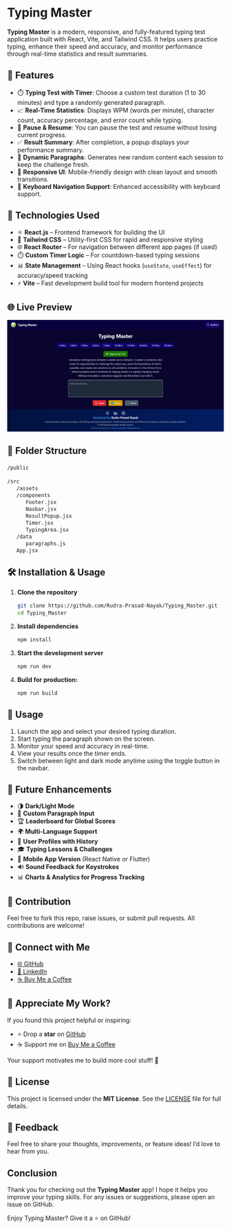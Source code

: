 # Typing Master

**Typing Master** is a modern, responsive, and fully-featured typing test application built with React, Vite, and Tailwind CSS. It helps users practice typing, enhance their speed and accuracy, and monitor performance through real-time statistics and result summaries.

## 🚀 Features

- ⏱️ **Typing Test with Timer**: Choose a custom test duration (1 to 30 minutes) and type a randomly generated paragraph.
- 📈 **Real-Time Statistics**: Displays WPM (words per minute), character count, accuracy percentage, and error count while typing.
- 🔄 **Pause & Resume**: You can pause the test and resume without losing current progress.
- ✅ **Result Summary**: After completion, a popup displays your performance summary.
- 🔀 **Dynamic Paragraphs**: Generates new random content each session to keep the challenge fresh.
- 🧩 **Responsive UI**: Mobile-friendly design with clean layout and smooth transitions.
- 🎯 **Keyboard Navigation Support**: Enhanced accessibility with keyboard support.

## 🚀 Technologies Used

- ⚛️ **React.js** – Frontend framework for building the UI
- 💨 **Tailwind CSS** – Utility-first CSS for rapid and responsive styling
- 🌐 **React Router** – For navigation between different app pages (if used)
- ⏱️ **Custom Timer Logic** – For countdown-based typing sessions
- 📊 **State Management** – Using React hooks (`useState`, `useEffect`) for accuracy/speed tracking
- ⚡ **Vite** – Fast development build tool for modern frontend projects

## 🌐 Live Preview

![Typing Master Screenshot](src/assets/Demo.png)

## 📁 Folder Structure

```
/public

/src
   /assets
   /components
      Footer.jsx
      Navbar.jsx
      ResultPopup.jsx
      Timer.jsx
      TypingArea.jsx
   /data
      paragraphs.js
   App.jsx
```

## 🛠️ Installation & Usage

1. **Clone the repository**

   ```bash
   git clone https://github.com/Rudra-Prasad-Nayak/Typing_Master.git
   cd Typing_Master
   ```

2. **Install dependencies**

   ```bash
   npm install
   ```

3. **Start the development server**

   ```bash
   npm run dev
   ```

4. **Build for production:**

   ```bash
   npm run build
   ```

## 🧪 Usage

1. Launch the app and select your desired typing duration.
2. Start typing the paragraph shown on the screen.
3. Monitor your speed and accuracy in real-time.
4. View your results once the timer ends.
5. Switch between light and dark mode anytime using the toggle button in the navbar.

## 🔮 Future Enhancements

- 🌗 **Dark/Light Mode**
- 📝 **Custom Paragraph Input**
- 🏆 **Leaderboard for Global Scores**
- 🌍 **Multi-Language Support**
- 👤 **User Profiles with History**
- 🎓 **Typing Lessons & Challenges**
- 📱 **Mobile App Version** (React Native or Flutter)
- 🔊 **Sound Feedback for Keystrokes**
- 📊 **Charts & Analytics for Progress Tracking**

## 🤝 Contribution

Feel free to fork this repo, raise issues, or submit pull requests. All contributions are welcome!

## 🔗 Connect with Me

- [🌐 GitHub](https://github.com/Rudra-Prasad-Nayak)
- [💼 LinkedIn](https://www.linkedin.com/in/RudraPrasadNayak728/)
- [☕ Buy Me a Coffee](https://buymeacoffee.com/rudraprasa3)

## 🙌 Appreciate My Work?

If you found this project helpful or inspiring:

- ⭐ Drop a **star** on [GitHub](https://github.com/Rudra-Prasad-Nayak/Typing_Master)
- ☕ Support me on [Buy Me a Coffee](https://buymeacoffee.com/rudraprasa3)

Your support motivates me to build more cool stuff! 💖

## 📄 License

This project is licensed under the **MIT License**.
See the [LICENSE](./LICENSE) file for full details.

## 💬 Feedback

Feel free to share your thoughts, improvements, or feature ideas! I’d love to hear from you.

## Conclusion

Thank you for checking out the **Typing Master** app! I hope it helps you improve your typing skills. For any issues or suggestions, please open an issue on GitHub.

Enjoy Typing Master? Give it a ⭐ on GitHub!
